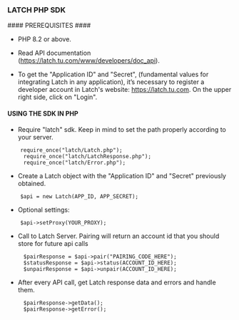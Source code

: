 ### LATCH PHP SDK ###


#### PREREQUISITES ####

* PHP 8.2 or above.

* Read API documentation (https://latch.tu.com/www/developers/doc_api).

* To get the "Application ID" and "Secret", (fundamental values for integrating Latch in any application), it’s necessary to register a developer account in Latch's website: https://latch.tu.com. On the upper right side, click on "Login".


#### USING THE SDK IN PHP ####

* Require "latch" sdk. Keep in mind to set the path properly according to your server.
```
	require_once("latch/Latch.php");
     require_once("latch/LatchResponse.php");
     require_once("latch/Error.php");
```

* Create a Latch object with the "Application ID" and "Secret" previously obtained.
```
	$api = new Latch(APP_ID, APP_SECRET);
```

* Optional settings:
```
	$api->setProxy(YOUR_PROXY);
```

* Call to Latch Server. Pairing will return an account id that you should store for future api calls
```
     $pairResponse = $api->pair("PAIRING_CODE_HERE");
     $statusResponse = $api->status(ACCOUNT_ID_HERE);
     $unpairResponse = $api->unpair(ACCOUNT_ID_HERE);
```

* After every API call, get Latch response data and errors and handle them.
```
     $pairResponse->getData();
     $pairResponse->getError();
```
